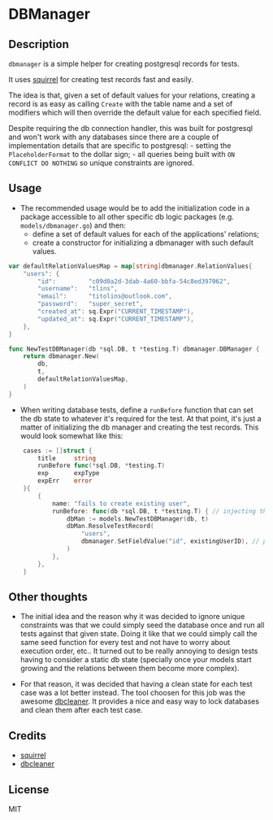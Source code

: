 # DBManager

## Description
`dbmanager` is a simple helper for creating postgresql records for tests.

It uses [squirrel](https://github.com/Masterminds/squirrel) for creating test records fast and easily.

The idea is that, given a set of default values for your relations, creating a record is as easy as
calling `Create` with the table name and a set of modifiers which will then override the default value
for each specified field.

Despite requiring the db connection handler, this was built for postgresql and won't work with any
databases since there are a couple of implementation details that are specific to postgresql:
    - setting the `PlaceholderFormat` to the dollar sign;
    - all queries being built with `ON CONFLICT DO NOTHING` so unique constraints are ignored.

## Usage
- The recommended usage would be to add the initialization code in a package accessible to all other
specific db logic packages (e.g. `models/dbmanager.go`) and then:
    + define a set of default values for each of the applications' relations;
    + create a constructor for initializing a dbmanager with such default values.

```go
var defaultRelationValuesMap = map[string]dbmanager.RelationValues{
	"users": {
		"id":         "c09d0a2d-3dab-4a60-bbfa-54c8ed397062",
		"username":   "tlins",
		"email":      "titolins@outlook.com",
		"password":   "super_secret",
		"created_at": sq.Expr("CURRENT_TIMESTAMP"),
		"updated_at": sq.Expr("CURRENT_TIMESTAMP"),
	},
}

func NewTestDBManager(db *sql.DB, t *testing.T) dbmanager.DBManager {
	return dbmanager.New(
		db,
		t,
		defaultRelationValuesMap,
	)
}
```

- When writing database tests, define a `runBefore` function that can set the db state to whatever 
it's required for the test. At that point, it's just a matter of initializing the db manager and 
creating the test records. This would look somewhat like this:

```go
    cases := []struct {
		title     string
		runBefore func(*sql.DB, *testing.T)
        exp       expType
		expErr    error
	}{
        {
            name: "fails to create existing user",
            runBefore: func(db *sql.DB, t *testing.T) { // injecting the db handler can be done at the execution time
                dbMan := models.NewTestDBManager(db, t)
				dbMan.ResolveTestRecord(
					"users",
					dbmanager.SetFieldValue("id", existingUserID), // presuming there's a unique constraint on the id field, this would cause the creation to fail
				)
            },
        },
    }
```

## Other thoughts
- The initial idea and the reason why it was decided to ignore unique constraints was that we could
simply seed the database once and run all tests against that given state. Doing it like that we could
simply call the same seed function for every test and not have to worry about execution order, etc..
It turned out to be really annoying to design tests having to consider a static db state (specially 
once your models start growing and the relations between them become more complex).

- For that reason, it was decided that having a clean state for each test case was a lot better instead.
The tool choosen for this job was the awesome [dbcleaner](https://github.com/khaiql/dbcleaner/blob/master/README.md).
It provides a nice and easy way to lock databases and clean them after each test case.

## Credits
- [squirrel](https://github.com/Masterminds/squirrel)
- [dbcleaner](https://github.com/khaiql/dbcleaner/blob/master/README.md)

## License
MIT
